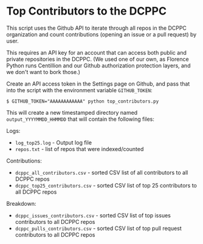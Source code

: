# Top Contributors to the DCPPC

This script uses the Github API to iterate through all repos in the DCPPC organization and count contributions (opening an issue or a pull request) by user.

This requires an API key for an account that can access both public and private repositories in the DCPPC. (We used one of our own, as Florence Python runs Centillion and our Github authorization protection layers, and we don't want to bork those.)

Create an API access token in the Settings page on Github, and pass that into the script with the environment variable `GITHUB_TOKEN`:

```
$ GITHUB_TOKEN="AAAAAAAAAAAA" python top_contributors.py
```

This will create a new timestamped directory named `output_YYYYMMDD_HHMMDD` that will contain the following files:

Logs:

* `log_top25.log` - Output log file
* `repos.txt` - list of repos that were indexed/counted

Contributions:

* `dcppc_all_contributors.csv` - sorted CSV list of all contributors to all DCPPC repos
* `dcppc_top25_contributors.csv` - sorted CSV list of top 25 contributors to all DCPPC repos

Breakdown:

* `dcppc_issues_contributors.csv` - sorted CSV list of top issues contributors to all DCPPC repos
* `dcppc_pulls_contributors.csv` - sorted CSV list of top pull request contributors to all DCPPC repos
